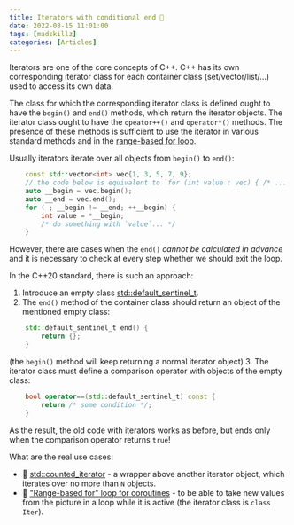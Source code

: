 ```yaml
---
title: Iterators with conditional end 🏁
date: 2022-08-15 11:01:00
tags: [madskillz]
categories: [Articles]
---
```


Iterators are one of the core concepts of C++.
C++ has its own corresponding iterator class for each container class (set/vector/list/...) used to access its own data.

The class for which the corresponding iterator class is defined ought to have the `begin()` and `end()` methods, which return the iterator objects.
The iterator class ought to have the `opeator++()` and `operator*()` methods.
The presence of these methods is sufficient to use the iterator in various standard methods and in the
[range-based for loop](https://en.cppreference.com/w/cpp/language/range-for).

Usually iterators iterate over all objects from `begin()` to `end()`:
```c++
    const std::vector<int> vec{1, 3, 5, 7, 9};
    // the code below is equivalent to `for (int value : vec) { /* ... */ }`
    auto __begin = vec.begin();
    auto __end = vec.end();
    for ( ; __begin != __end; ++__begin) {
        int value = *__begin;
        /* do something with `value`... */
    }
```

However, there are cases when the `end()` *cannot be calculated in advance*
and it is necessary to check at every step whether we should exit the loop.

In the C++20 standard, there is such an approach:
1. Introduce an empty class [std::default_sentinel_t](https://en.cppreference.com/w/cpp/iterator/default_sentinel_t).
2. The `end()` method of the container class should return an object of the mentioned empty class:
```c++
    std::default_sentinel_t end() { 
        return {}; 
    }
```
(the `begin()` method will keep returning a normal iterator object)
3. The iterator class must define a comparison operator with objects of the empty class:
```c++
    bool operator==(std::default_sentinel_t) const { 
        return /* some condition */; 
    }
```

As the result, the old code with iterators works as before, but ends only when the comparison operator returns `true`!

What are the real use cases:
- 🎯 [std::counted_iterator](https://en.cppreference.com/w/cpp/iterator/counted_iterator) - a wrapper above
another iterator object, which iterates over no more than `N` objects.
- 🎯 ["Range-based for" loop for coroutines](https://godbolt.org/z/G5cWP57b8) -
to be able to take new values from the picture in a loop while it is active (the iterator class is `class Iter`).
